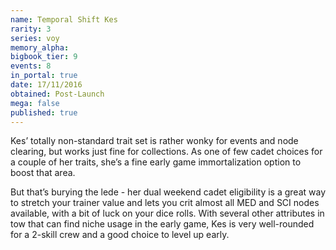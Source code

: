 ```yaml
---
name: Temporal Shift Kes
rarity: 3
series: voy
memory_alpha:
bigbook_tier: 9
events: 8
in_portal: true
date: 17/11/2016
obtained: Post-Launch
mega: false
published: true
---
```


Kes’ totally non-standard trait set is rather wonky for events and node clearing, but works just fine for collections. As one of few cadet choices for a couple of her traits, she’s a fine early game immortalization option to boost that area.

But that’s burying the lede - her dual weekend cadet eligibility is a great way to stretch your trainer value and lets you crit almost all MED and SCI nodes available, with a bit of luck on your dice rolls. With several other attributes in tow that can find niche usage in the early game, Kes is very well-rounded for a 2-skill crew and a good choice to level up early.
